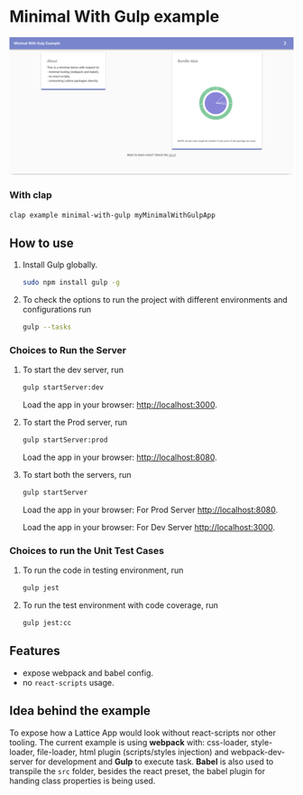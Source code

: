 # Minimal With Gulp example

![screenshot](screen.png?raw=true "Minimal With Gulp Demo")

### With clap

`clap example minimal-with-gulp myMinimalWithGulpApp`

## How to use

1. Install Gulp globally.

    ```sh
    sudo npm install gulp -g
    ```

2. To check the options to run the project with different environments and configurations run

    ```sh
    gulp --tasks
    ```

### Choices to Run the Server

1. To start the dev server, run
    ```sh
    gulp startServer:dev
    ```

    Load the app in your browser: [http://localhost:3000](http://localhost:3000/).

2. To start the Prod server, run
    ```sh
    gulp startServer:prod
    ```
    Load the app in your browser: [http://localhost:8080](http://localhost:8080/).

3. To start both the servers, run
    ```sh
    gulp startServer
    ```
    Load the app in your browser: For Prod Server [http://localhost:8080](http://localhost:8080/).

    Load the app in your browser: For Dev Server [http://localhost:3000](http://localhost:3000/).


### Choices to run the Unit Test Cases

1. To run the code in testing environment, run
    ```sh
    gulp jest
    ```

2. To run the test environment with code coverage, run
    ```sh
    gulp jest:cc

## Features

- expose webpack and babel config.
- no `react-scripts` usage.

## Idea behind the example

To expose how a Lattice App would look without react-scripts nor other tooling.
The current example is using **webpack** with: css-loader, style-loader, file-loader, html plugin (scripts/styles injection) and webpack-dev-server for development and **Gulp** to execute task. 
**Babel** is also used to transpile the `src` folder, besides the react preset, the babel plugin for handing class properties is being used.
